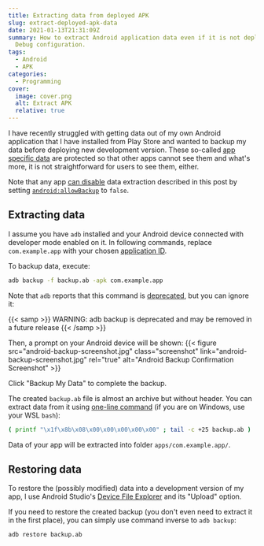 ```yaml
---
title: Extracting data from deployed APK
slug: extract-deployed-apk-data
date: 2021-01-13T21:31:09Z
summary: How to extract Android application data even if it is not deployed in
  Debug configuration.
tags:
  - Android
  - APK
categories:
  - Programming
cover:
  image: cover.png
  alt: Extract APK
  relative: true
---
```


I have recently struggled with getting data out of my own Android application
that I have installed from Play Store and wanted to backup my data before
deploying new development version. These so-called [app specific
data](https://developer.android.com/training/data-storage/app-specific) are
protected so that other apps cannot see them and what's more, it is not
straightforward for users to see them, either.

Note that any app [can disable](https://android.stackexchange.com/a/172623) data
extraction described in this post by setting
[`android:allowBackup`](https://developer.android.com/guide/topics/manifest/application-element#allowbackup)
to `false`.

## Extracting data

I assume you have `adb` installed and your Android device connected with
developer mode enabled on it. In following commands, replace `com.example.app`
with your chosen [application
ID](https://developer.android.com/studio/build/application-id).

To backup data, execute:

```bash
adb backup -f backup.ab -apk com.example.app
```

Note that `adb` reports that this command is
[deprecated](https://android.stackexchange.com/a/231237), but you can ignore it:

{{< samp >}}
WARNING: adb backup is deprecated and may be removed in a future release
{{< /samp >}}

Then, a prompt on your Android device will be shown:
{{< figure src="android-backup-screenshot.jpg" class="screenshot"
    link="android-backup-screenshot.jpg" rel="true"
    alt="Android Backup Confirmation Screenshot" >}}

Click "Backup My Data" to complete the backup.

The created `backup.ab` file is almost an archive but without header. You can
extract data from it using [one-line
command](https://stackoverflow.com/a/46500482) (if you are on Windows, use your
WSL `bash`):

```bash
( printf "\x1f\x8b\x08\x00\x00\x00\x00\x00" ; tail -c +25 backup.ab ) | tar xfvz -
```

Data of your app will be extracted into folder `apps/com.example.app/`.

## Restoring data

To restore the (possibly modified) data into a development version of my app, I
use Android Studio's [Device File
Explorer](https://developer.android.com/studio/debug/device-file-explorer) and
its "Upload" option.

If you need to restore the created backup (you don't even need to extract it in
the first place), you can simply use command inverse to `adb backup`:

```bash
adb restore backup.ab
```
